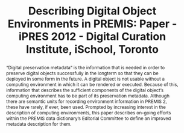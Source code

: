 ---
abstract: “Digital preservation metadata” is the information that is needed in order
  to preserve digital objects successfully in the longterm so that they can be deployed
  in some form in the future. A digital object is not usable without a computing environment
  in which it can be rendered or executed. Because of this, information that describes
  the sufficient components of the digital object’s computing environment has to be
  part of its preservation metadata. Although there are semantic units for recording
  environment information in PREMIS 2, these have rarely, if ever, been used. Prompted
  by increasing interest in the description of computing environments, this paper
  describes on-going efforts within the PREMIS data dictionary’s Editorial Committee
  to define an improved metadata description for them.
creators:
- Peyrard, Sebastien
- Chou, Carol C.H.
- Dappert, Angela
- Delve, Janet
date: null
document_url: https://services.phaidra.univie.ac.at/api/object/o:293684/download
grand_parent: iPRES
institutions: []
keywords:
- ischool
- toronto
- canada
- premis
- preservation metadata
- technical environments
- software preservation
- hardware preservation
- representation information
- representation information network
- conceptual modelling
landing_page_url: https://phaidra.univie.ac.at/o:293684
language: eng
layout: publication
license: CC BY-NC-SA 3.0 AT
notes_url: null
parent: iPRES 2012
presentation_url: null
size: 1234313
source_name: iPRES
title: 'Describing Digital Object Environments in PREMIS: Paper - iPRES 2012 - Digital
  Curation Institute, iSchool, Toronto'
type: paper
year: 2012
---